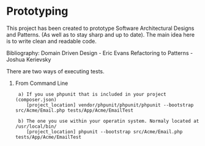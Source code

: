 # Prototyping
This project has been created to prototype Software Architectural Designs and Patterns.
(As well as to stay sharp and up to date). The main idea here is to write clean and readable code.


Bibliography:
Domain Driven Design    - Eric Evans
Refactoring to Patterns - Joshua Kerievsky 


 

There are two ways of executing tests.
1) From Command Line

        a) If you use phpunit that is included in your project (composer.json)  
           [project_location] vendor/phpunit/phpunit/phpunit --bootstrap src/Acme/Email.php tests/App/Acme/EmailTest

        b) The one you use within your operatin system. Normaly located at /usr/local/bin/
           [project_location] phpunit --bootstrap src/Acme/Email.php tests/App/Acme/EmailTest
        
       

